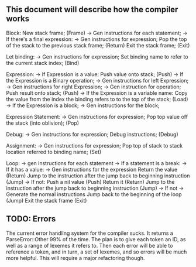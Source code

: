 ## This document will describe how the compiler works

Block:
	New stack frame; (Frame)
	-> Gen instructions for each statement;
	-> If there's a final expression:
		-> Gen instructions for expression;
		Pop the top of the stack to the previous stack frame; (Return)
	Exit the stack frame; (Exit)

Let binding:
	-> Gen instructions for expression;
	Set binding name to refer to the current stack index; (Bind)

Expression:
	-> If Expression is a value:
		Push value onto stack; (Push)
	-> If the Expression is a Binary operation;
		-> Gen instructions for left Expression;
		-> Gen instructions for right Expression;
		-> Gen instruction for operation;
		Push result onto stack; (Push)
	-> If the Expression is a variable name:
		Copy the value from the index the binding refers to to the top of the stack; (Load)
	-> If the Expression is a block;
		-> Gen instructions for the block;

Expression Statement:
	-> Gen instructions for expression;
	Pop top value off the stack (into oblivion); (Pop)

Debug:
	-> Gen instructions for expression;
	Debug instructions; (Debug)

Assignment:
	-> Gen instructions for expression;
	Pop top of stack to stack location referred to binding name; (Set)

Loop:
	-> gen instructions for each statement
	-> If a statement is a break:
		-> If it has a value:
			-> Gen instructions for the expression
			Return the value (Return)
			Jump to the instruction after the jump back to beginning instruction (Jump)
		-> If not:
			Push a nil value (Push)
			Return it (Return)
			Jump to the instruction after the jump back to beginning instruction (Jump)
	-> If not
		-> Generate the normal instructions
	Jump back to the beginning of the loop (Jump)
	Exit the stack frame (Exit)

## TODO: Errors

The current error handling system for the compiler sucks. It returns a ParseError::Other 99% of the time. The plan is to give each token an ID, as well as a range of
lexemes it refers to. Then each error will be able to reference a token, and in turn, a set of lexemes, and so errors will be much more helpful. This will require a major refactoring though.